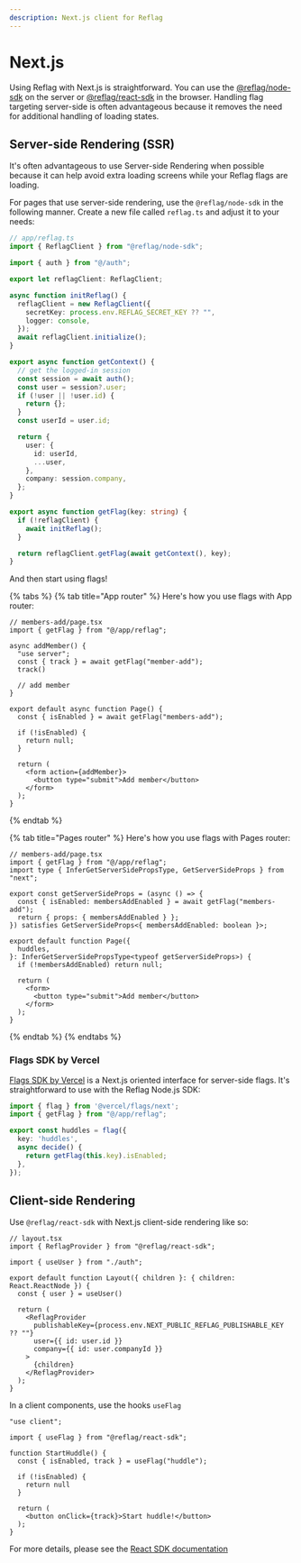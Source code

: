 ```yaml
---
description: Next.js client for Reflag
---
```


# Next.js

Using Reflag with Next.js is straightforward. You can use the [@reflag/node-sdk](../sdk/@reflag/node-sdk/) on the server or [@reflag/react-sdk](../sdk/@reflag/react-sdk/) in the browser. Handling flag targeting server-side is often advantageous because it removes the need for additional handling of loading states.

## Server-side Rendering (SSR)

It's often advantageous to use Server-side Rendering when possible because it can help avoid extra loading screens while your Reflag flags are loading.

For pages that use server-side rendering, use the `@reflag/node-sdk` in the following manner. Create a new file called `reflag.ts` and adjust it to your needs:

```typescript
// app/reflag.ts
import { ReflagClient } from "@reflag/node-sdk";

import { auth } from "@/auth";

export let reflagClient: ReflagClient;

async function initReflag() {
  reflagClient = new ReflagClient({
    secretKey: process.env.REFLAG_SECRET_KEY ?? "",
    logger: console,
  });
  await reflagClient.initialize();
}

export async function getContext() {
  // get the logged-in session
  const session = await auth();
  const user = session?.user;
  if (!user || !user.id) {
    return {};
  }
  const userId = user.id;

  return {
    user: {
      id: userId,
      ...user,
    },
    company: session.company,
  };
}

export async function getFlag(key: string) {
  if (!reflagClient) {
    await initReflag();
  }

  return reflagClient.getFlag(await getContext(), key);
}
```

And then start using flags!

{% tabs %}
{% tab title="App router" %}
Here's how you use flags with App router:

```tsx
// members-add/page.tsx
import { getFlag } from "@/app/reflag";

async addMember() {
  "use server";
  const { track } = await getFlag("member-add");
  track()

  // add member
}

export default async function Page() {
  const { isEnabled } = await getFlag("members-add");

  if (!isEnabled) {
    return null;
  }

  return (
    <form action={addMember}>
      <button type="submit">Add member</button>
    </form>
  );
}
```
{% endtab %}

{% tab title="Pages router" %}
Here's how you use flags with Pages router:

```tsx
// members-add/page.tsx
import { getFlag } from "@/app/reflag";
import type { InferGetServerSidePropsType, GetServerSideProps } from "next";

export const getServerSideProps = (async () => {
  const { isEnabled: membersAddEnabled } = await getFlag("members-add");
  return { props: { membersAddEnabled } };
}) satisfies GetServerSideProps<{ membersAddEnabled: boolean }>;

export default function Page({
  huddles,
}: InferGetServerSidePropsType<typeof getServerSideProps>) {
  if (!membersAddEnabled) return null;

  return (
    <form>
      <button type="submit">Add member</button>
    </form>
  );
}
```
{% endtab %}
{% endtabs %}

### Flags SDK by Vercel

[Flags SDK by Vercel](https://flags-sdk.dev/) is a Next.js oriented interface for server-side flags. It's straightforward to use with the Reflag Node.js SDK:

```typescript
import { flag } from '@vercel/flags/next';
import { getFlag } from "@/app/reflag";

export const huddles = flag({
  key: 'huddles',
  async decide() {
    return getFlag(this.key).isEnabled;
  },
});
```

## Client-side Rendering

Use `@reflag/react-sdk` with Next.js client-side rendering like so:

```tsx
// layout.tsx
import { ReflagProvider } from "@reflag/react-sdk";

import { useUser } from "./auth";

export default function Layout({ children }: { children: React.ReactNode }) {
  const { user } = useUser()

  return (
    <ReflagProvider
      publishableKey={process.env.NEXT_PUBLIC_REFLAG_PUBLISHABLE_KEY ?? ""}
      user={{ id: user.id }}
      company={{ id: user.companyId }}
    >
      {children}
    </ReflagProvider>
  );
}

```

In a client components, use the hooks `useFlag`

```tsx
"use client";

import { useFlag } from "@reflag/react-sdk";

function StartHuddle() {
  const { isEnabled, track } = useFlag("huddle");

  if (!isEnabled) {
    return null
  }

  return (
    <button onClick={track}>Start huddle!</button>
  );
}
```

For more details, please see the [React SDK documentation](react-sdk/)
